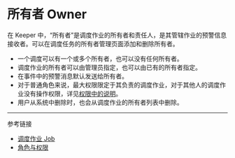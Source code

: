 # 所有者 Owner

在 Keeper 中，“所有者”是调度作业的所有者和责任人，是其管辖作业的预警信息接收者。可以在调度任务的所有者管理页面添加和删除所有者。

*  一个调度可以有一个或多个所有者，也可以没有任何所有者。
* 调度作业的所有者可以由管理员指定，也可以由已有的所有者指定。
* 在事件中的预警消息默认发送给所有者。
* 对于普通角色来说，最大权限限定于其负责的调度作业，对于其他人的调度作业没有操作权限，详见[权限中的说明](/keeper/rule.md)。
* 用户从系统中删除时，也会从调度作业的所有者列表中删除。

---
参考链接

* [调度作业 Job](/keeper/job.md)
* [角色与权限](/keeper/rule.md)